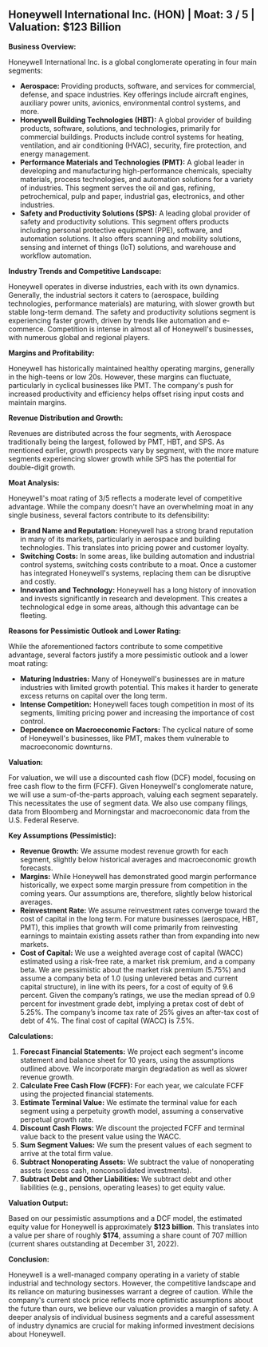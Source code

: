 ## Honeywell International Inc. (HON) | Moat: 3 / 5 | Valuation: $123 Billion

**Business Overview:**

Honeywell International Inc. is a global conglomerate operating in four main segments:

* **Aerospace:** Providing products, software, and services for commercial, defense, and space industries. Key offerings include aircraft engines, auxiliary power units, avionics, environmental control systems, and more.
* **Honeywell Building Technologies (HBT):** A global provider of building products, software, solutions, and technologies, primarily for commercial buildings. Products include control systems for heating, ventilation, and air conditioning (HVAC), security, fire protection, and energy management.
* **Performance Materials and Technologies (PMT):** A global leader in developing and manufacturing high-performance chemicals, specialty materials, process technologies, and automation solutions for a variety of industries. This segment serves the oil and gas, refining, petrochemical, pulp and paper, industrial gas, electronics, and other industries.
* **Safety and Productivity Solutions (SPS):**  A leading global provider of safety and productivity solutions. This segment offers products including personal protective equipment (PPE), software, and automation solutions. It also offers scanning and mobility solutions, sensing and internet of things (IoT) solutions, and warehouse and workflow automation.

**Industry Trends and Competitive Landscape:**

Honeywell operates in diverse industries, each with its own dynamics.  Generally, the industrial sectors it caters to (aerospace, building technologies, performance materials) are maturing, with slower growth but stable long-term demand. The safety and productivity solutions segment is experiencing faster growth, driven by trends like automation and e-commerce. Competition is intense in almost all of Honeywell's businesses, with numerous global and regional players.

**Margins and Profitability:**

Honeywell has historically maintained healthy operating margins, generally in the high-teens or low 20s. However, these margins can fluctuate, particularly in cyclical businesses like PMT.  The company's push for increased productivity and efficiency helps offset rising input costs and maintain margins.

**Revenue Distribution and Growth:**

Revenues are distributed across the four segments, with Aerospace traditionally being the largest, followed by PMT, HBT, and SPS.  As mentioned earlier, growth prospects vary by segment, with the more mature segments experiencing slower growth while SPS has the potential for double-digit growth.

**Moat Analysis:**

Honeywell's moat rating of 3/5 reflects a moderate level of competitive advantage.  While the company doesn't have an overwhelming moat in any single business, several factors contribute to its defensibility:

* **Brand Name and Reputation:** Honeywell has a strong brand reputation in many of its markets, particularly in aerospace and building technologies. This translates into pricing power and customer loyalty.
* **Switching Costs:**  In some areas, like building automation and industrial control systems, switching costs contribute to a moat. Once a customer has integrated Honeywell's systems, replacing them can be disruptive and costly.
* **Innovation and Technology:** Honeywell has a long history of innovation and invests significantly in research and development. This creates a technological edge in some areas, although this advantage can be fleeting.

**Reasons for Pessimistic Outlook and Lower Rating:**

While the aforementioned factors contribute to some competitive advantage, several factors justify a more pessimistic outlook and a lower moat rating:

* **Maturing Industries:**  Many of Honeywell's businesses are in mature industries with limited growth potential. This makes it harder to generate excess returns on capital over the long term.
* **Intense Competition:**  Honeywell faces tough competition in most of its segments, limiting pricing power and increasing the importance of cost control.
* **Dependence on Macroeconomic Factors:** The cyclical nature of some of Honeywell's businesses, like PMT, makes them vulnerable to macroeconomic downturns.


**Valuation:**

For valuation, we will use a discounted cash flow (DCF) model, focusing on free cash flow to the firm (FCFF).  Given Honeywell's conglomerate nature, we will use a sum-of-the-parts approach, valuing each segment separately.  This necessitates the use of segment data.  We also use company filings, data from Bloomberg and Morningstar and macroeconomic data from the U.S. Federal Reserve.

**Key Assumptions (Pessimistic):**

* **Revenue Growth:**  We assume modest revenue growth for each segment, slightly below historical averages and macroeconomic growth forecasts.
* **Margins:** While Honeywell has demonstrated good margin performance historically, we expect some margin pressure from competition in the coming years. Our assumptions are, therefore, slightly below historical averages.
* **Reinvestment Rate:** We assume reinvestment rates converge toward the cost of capital in the long term. For mature businesses (aerospace, HBT, PMT), this implies that growth will come primarily from reinvesting earnings to maintain existing assets rather than from expanding into new markets.
* **Cost of Capital:** We use a weighted average cost of capital (WACC) estimated using a risk-free rate, a market risk premium, and a company beta. We are pessimistic about the market risk premium (5.75%) and assume a company beta of 1.0 (using unlevered betas and current capital structure), in line with its peers, for a cost of equity of 9.6 percent. Given the company’s ratings, we use the median spread of 0.9 percent for investment grade debt, implying a pretax cost of debt of 5.25%. The company’s income tax rate of 25% gives an after-tax cost of debt of 4%. The final cost of capital (WACC) is 7.5%.


**Calculations:**

1. **Forecast Financial Statements:** We project each segment's income statement and balance sheet for 10 years, using the assumptions outlined above. We incorporate margin degradation as well as slower revenue growth.
2. **Calculate Free Cash Flow (FCFF):** For each year, we calculate FCFF using the projected financial statements.
3. **Estimate Terminal Value:** We estimate the terminal value for each segment using a perpetuity growth model, assuming a conservative perpetual growth rate.
4. **Discount Cash Flows:** We discount the projected FCFF and terminal value back to the present value using the WACC. 
5. **Sum Segment Values:** We sum the present values of each segment to arrive at the total firm value.
6. **Subtract Nonoperating Assets:** We subtract the value of nonoperating assets (excess cash, nonconsolidated investments).
7. **Subtract Debt and Other Liabilities:** We subtract debt and other liabilities (e.g., pensions, operating leases) to get equity value. 

**Valuation Output:**

Based on our pessimistic assumptions and a DCF model, the estimated equity value for Honeywell is approximately **\$123 billion**.  This translates into a value per share of roughly **\$174**, assuming a share count of 707 million (current shares outstanding at December 31, 2022).

**Conclusion:**

Honeywell is a well-managed company operating in a variety of stable industrial and technology sectors. However, the competitive landscape and its reliance on maturing businesses warrant a degree of caution.  While the company's current stock price reflects more optimistic assumptions about the future than ours, we believe our valuation provides a margin of safety.  A deeper analysis of individual business segments and a careful assessment of industry dynamics are crucial for making informed investment decisions about Honeywell.
